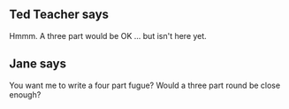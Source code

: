 Ted Teacher says
----------------

Hmmm. A three part would be OK ... but isn't here yet.

Jane says
----------

You want me to write a four part fugue? Would a three part round be close enough?


